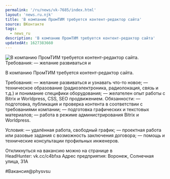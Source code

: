 ```yaml
---
permalink: '/ru/news/vk-7685/index.html'
layout: 'news.ru.njk'
title: 'В компанию ПромТИМ требуется контент-редактор сайта'
source: ВКонтакте
tags:
  - news_ru
description: 'В компанию ПромТИМ требуется контент-редактор сайта'
updatedAt: 1627383660
---
```

![В компанию ПромТИМ требуется контент-редактор сайта.  Требования: — желание развиваться и](https://sun9-41.userapi.com/sun9-75/impg/eFo30-TaWkeSRXm3FdAnqvgkbnjS0rLqos5T8w/Lkpp4BGMpzU.jpg?size=1280x720&quality=96&sign=327f909a094d269c3901671b95b7d949&c_uniq_tag=6xOzYRdd8qPTVK1LLZfTUUqj3LNu4N8qhkBeh8EZDDU&type=album)

В компанию ПромТИМ требуется контент-редактор сайта.

Требования:
— желание развиваться и узнавать что-то новое;
— техническое образование (радиоэлектроника, радиолокация, связь и т.д.) и понимание специфики оборудования;
— желателен опыт работы с Bitrix и Worldpress, CSS, SEO продвижением.
Обязанности:
— подготовка, публикация и проверка контента в соответствии с требованиями компании;
— подготовка графических и текстовых материалов;
— работа в режиме администрирования Bitrix и Worldpress.

Условия:
— удалённая работа, свободный график;
— проектная работа или разовые задания с возможность заключения договора;
— помощь и технические консультации профильных инженеров.

Откликнуться на вакансию можно на странице в HeadHunter: vk.cc/c4bfxa
Адрес предприятия: Воронеж, Солнечная улица, 31А

#Вакансия@physvsu
